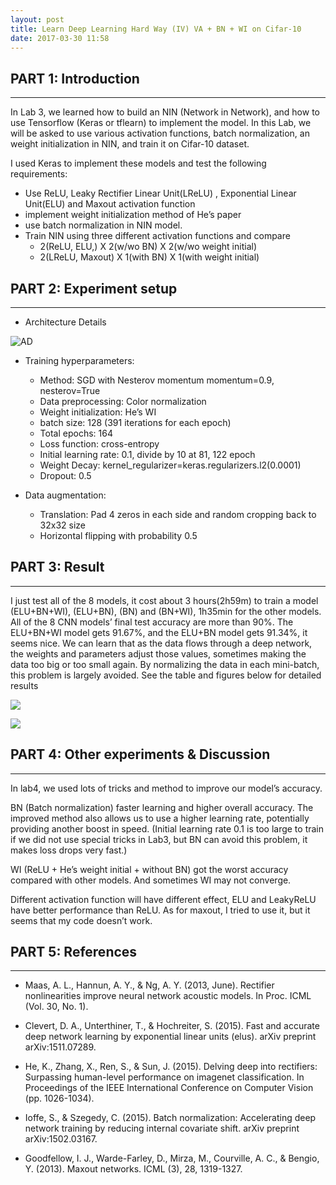 ```yaml
---
layout: post
title: Learn Deep Learning Hard Way (IV) VA + BN + WI on Cifar-10
date: 2017-03-30 11:58
---
```



## PART 1: Introduction
---

In Lab 3, we learned how to build an NIN (Network in Network), and how to use Tensorflow (Keras or tflearn) to implement the model. In this Lab, we will be asked to use various activation functions, batch normalization, an weight initialization in NIN, and train it on Cifar-10 dataset.


I used Keras to implement these models and test the following requirements:

- Use ReLU, Leaky Rectifier Linear Unit(LReLU) , Exponential Linear Unit(ELU)  and Maxout activation function
- implement weight initialization method of He’s paper 
- use batch normalization in NIN model.
- Train NIN using three different activation functions and compare
    - 2(ReLU, ELU,) X 2(w/wo BN) X 2(w/wo weight initial)
    - 2(LReLU, Maxout) X 1(with BN) X 1(with weight initial)

## PART 2: Experiment setup
---

- Architecture Details

![AD][1]

- Training hyperparameters:
    - Method: SGD with Nesterov momentum momentum=0.9, nesterov=True 
    - Data preprocessing: Color normalization
    - Weight initialization: He’s WI
    - batch size: 128 (391 iterations for each epoch)
    - Total epochs: 164
    - Loss function: cross-entropy
    - Initial learning rate: 0.1, divide by 10 at 81, 122 epoch
    - Weight Decay: kernel_regularizer=keras.regularizers.l2(0.0001)
    - Dropout: 0.5 

- Data augmentation: 
    - Translation: Pad 4 zeros in each side and random cropping back to 32x32 size 
    - Horizontal flipping with probability 0.5

## PART 3: Result
---

I just test all of the 8 models, it cost about 3 hours(2h59m) to train a model (ELU+BN+WI), (ELU+BN), (BN) and (BN+WI), 1h35min for the other models.
All of the 8 CNN models’ final test accuracy are more than 90%. 
The ELU+BN+WI model gets 91.67%, and the ELU+BN model gets 91.34%, it seems nice. We can learn that as the data flows through a deep network, the weights and parameters adjust those values, sometimes making the data too big or too small again. By normalizing the data in each mini-batch, this problem is largely avoided.
See the table and figures below for detailed results

![][2]

![][3]

## PART 4: Other experiments & Discussion
---

In lab4, we used lots of tricks and method to improve our model’s accuracy.

BN (Batch normalization) faster learning and higher overall accuracy. The improved method also allows us to use a higher learning rate, potentially providing another boost in speed. (Initial learning rate 0.1 is too large to train if we did not use special tricks in Lab3, but BN can avoid this problem, it makes loss drops very fast.)

WI (ReLU + He’s weight initial + without BN) got the worst accuracy compared with other models. And sometimes WI may not converge.

Different activation function will have different effect, ELU and LeakyReLU have better performance than ReLU. As for maxout, I tried to use it, but it seems that my code doesn’t work. 

## PART 5: References
---

- Maas, A. L., Hannun, A. Y., & Ng, A. Y. (2013, June). Rectifier nonlinearities improve neural network acoustic models. In Proc. ICML (Vol. 30, No. 1).
- Clevert, D. A., Unterthiner, T., & Hochreiter, S. (2015). Fast and accurate deep network learning by exponential linear units (elus). arXiv preprint arXiv:1511.07289.
- He, K., Zhang, X., Ren, S., & Sun, J. (2015). Delving deep into rectifiers: Surpassing human-level performance on imagenet classification. In Proceedings of the IEEE International Conference on Computer Vision (pp. 1026-1034).
- Ioffe, S., & Szegedy, C. (2015). Batch normalization: Accelerating deep network training by reducing internal covariate shift. arXiv preprint arXiv:1502.03167.
- Goodfellow, I. J., Warde-Farley, D., Mirza, M., Courville, A. C., & Bengio, Y. (2013). Maxout networks. ICML (3), 28, 1319-1327.


  [1]: http://7xi3e9.com1.z0.glb.clouddn.com/AC.png
  [2]: http://7xi3e9.com1.z0.glb.clouddn.com/lab42.png
  [3]: http://7xi3e9.com1.z0.glb.clouddn.com/lab41.png
